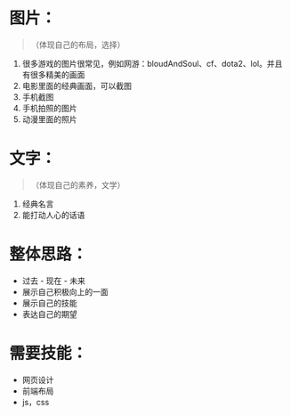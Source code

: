 # 图片：
>（体现自己的布局，选择）
1. 很多游戏的图片很常见，例如网游：bloudAndSoul、cf、dota2、lol。并且有很多精美的画面
2. 电影里面的经典画面，可以截图
3. 手机截图
4. 手机拍照的图片
5. 动漫里面的照片

# 文字：
> （体现自己的素养，文学）
1. 经典名言
2. 能打动人心的话语

# 整体思路：
- 过去 - 现在 - 未来
- 展示自己积极向上的一面
- 展示自己的技能
- 表达自己的期望

# 需要技能：
- 网页设计
- 前端布局
- js，css
  
